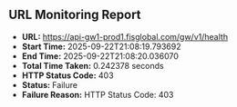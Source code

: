 ## URL Monitoring Report

- **URL:** https://api-gw1-prod1.fisglobal.com/gw/v1/health
- **Start Time:** 2025-09-22T21:08:19.793692
- **End Time:** 2025-09-22T21:08:20.036070
- **Total Time Taken:** 0.242378 seconds
- **HTTP Status Code:** 403
- **Status:** Failure
- **Failure Reason:** HTTP Status Code: 403
